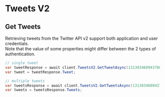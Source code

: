 # Tweets V2

## Get Tweets

Retrieving tweets from the Twitter API v2 support both application and user credentials.\
Note that the value of some properties might differ between the 2 types of authentication.

``` c#
// single tweet
var tweetResponse = await client.TweetsV2.GetTweetAsync(1313034609437880320);
var tweet = tweetResponse.Tweet;

// multiple tweets
var tweetsResponse = await client.TweetsV2.GetTweetsAsync(1313034609437880320, 1312922108993957888);
var tweets = tweetsResponse.Tweets;
```